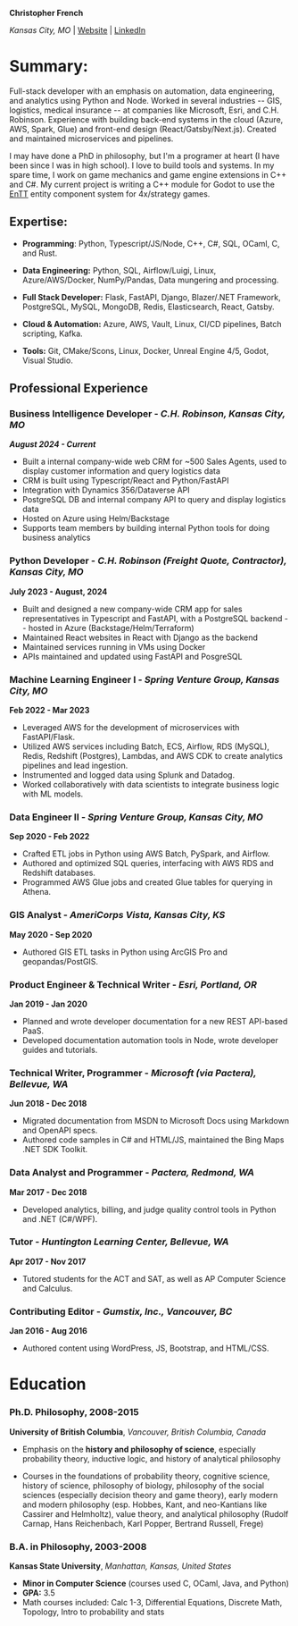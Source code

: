 **Christopher French**

*Kansas City, MO* | [Website](https://chrisfrench.io) | [LinkedIn](https://www.linkedin.com/in/chrisfrenchwrites/)

# Summary:

Full-stack developer with an emphasis on automation, data engineering, and analytics using Python and Node. Worked in several industries -- GIS, logistics, medical insurance -- at companies like Microsoft, Esri, and C.H. Robinson. Experience with building back-end systems in the cloud (Azure, AWS, Spark, Glue) and front-end design (React/Gatsby/Next.js). Created and maintained microservices and pipelines.

I may have done a PhD in philosophy, but I'm a programer at heart (I have been since I was in high school). I love to build tools and systems. In my spare time, I work on game mechanics and game engine extensions in C++ and C#. My current project is writing a C++ module for Godot to use the [EnTT](https://github.com/skypjack/entt) entity component system for 4x/strategy games.


## Expertise:

- **Programming**: Python, Typescript/JS/Node, C++, C#, SQL, OCaml, C, and Rust.

- **Data Engineering:** Python, SQL, Airflow/Luigi, Linux, Azure/AWS/Docker, NumPy/Pandas, Data mungering and processing.

- **Full Stack Developer:** Flask, FastAPI, Django, Blazer/.NET Framework, PostgreSQL, MySQL, MongoDB, Redis, Elasticsearch, React, Gatsby.

- **Cloud & Automation:** Azure, AWS, Vault, Linux, CI/CD pipelines, Batch scripting, Kafka.

- **Tools:** Git, CMake/Scons, Linux, Docker, Unreal Engine 4/5, Godot, Visual Studio.


## Professional Experience

### Business Intelligence Developer - *C.H. Robinson, Kansas City, MO*
***August 2024 - Current***

- Built a internal company-wide web CRM for ~500 Sales Agents, used to display customer information and query logistics data
- CRM is built using Typescript/React and Python/FastAPI
- Integration with Dynamics 356/Dataverse API
- PostgreSQL DB and internal company API to query and display logistics data
- Hosted on Azure using Helm/Backstage
- Supports team members by building internal Python tools for doing business analytics


### Python Developer - *C.H. Robinson (Freight Quote, Contractor), Kansas City, MO*
**July 2023 - August, 2024**

- Built and designed a new company-wide CRM app for sales representatives in Typescript and FastAPI, with a PostgreSQL backend -- hosted in Azure (Backstage/Helm/Terraform)
- Maintained React websites in React with Django as the backend
- Maintained services running in VMs using Docker
- APIs maintained and updated using FastAPI and PosgreSQL


### Machine Learning Engineer I - *Spring Venture Group, Kansas City, MO* 
**Feb 2022 - Mar 2023**

- Leveraged AWS for the development of microservices with FastAPI/Flask.
- Utilized AWS services including Batch, ECS, Airflow, RDS (MySQL), Redis, Redshift (Postgres), Lambdas, and AWS CDK to create analytics pipelines and lead ingestion.
- Instrumented and logged data using Splunk and Datadog.
- Worked collaboratively with data scientists to integrate business logic with ML models.

### Data Engineer II - *Spring Venture Group, Kansas City, MO*  
**Sep 2020 - Feb 2022**

- Crafted ETL jobs in Python using AWS Batch, PySpark, and Airflow.
- Authored and optimized SQL queries, interfacing with AWS RDS and Redshift databases.
- Programmed AWS Glue jobs and created Glue tables for querying in Athena.

### GIS Analyst - *AmeriCorps Vista, Kansas City, KS*  
**May 2020 - Sep 2020**

- Authored GIS ETL tasks in Python using ArcGIS Pro and geopandas/PostGIS.

### Product Engineer & Technical Writer - *Esri, Portland, OR*
**Jan 2019 - Jan 2020**
- Planned and wrote developer documentation for a new REST API-based PaaS.
- Developed documentation automation tools in Node, wrote developer guides and tutorials.

### Technical Writer, Programmer - *Microsoft (via Pactera), Bellevue, WA*
**Jun 2018 - Dec 2018**

- Migrated documentation from MSDN to Microsoft Docs using Markdown and OpenAPI specs.
- Authored code samples in C# and HTML/JS, maintained the Bing Maps .NET SDK Toolkit.

### Data Analyst and Programmer - *Pactera, Redmond, WA*
**Mar 2017 - Dec 2018**

- Developed analytics, billing, and judge quality control tools in Python and .NET (C#/WPF).

### Tutor - *Huntington Learning Center, Bellevue, WA*
**Apr 2017 - Nov 2017**

- Tutored students for the ACT and SAT, as well as AP Computer Science and Calculus.

### Contributing Editor - *Gumstix, Inc., Vancouver, BC*
**Jan 2016 - Aug 2016**

- Authored content using WordPress, JS, Bootstrap, and HTML/CSS.

# Education

### Ph.D. Philosophy, 2008-2015

**University of British Columbia**, *Vancouver, British Columbia, Canada*

- Emphasis on the **history and philosophy of science**, especially probability theory, inductive logic, and history of analytical philosophy

- Courses in the foundations of probability theory, cognitive science, history of science, philosophy of biology, philosophy of the social sciences (especially decision theory and game theory), early modern and modern philosophy (esp. Hobbes, Kant, and neo-Kantians like Cassirer and Helmholtz), value theory, and analytical philosophy (Rudolf Carnap, Hans Reichenbach, Karl Popper, Bertrand Russell, Frege)

### B.A. in Philosophy, 2003-2008

**Kansas State University**, *Manhattan, Kansas, United States*
- **Minor in Computer Science** (courses used C, OCaml, Java, and Python)
- **GPA:** 3.5
- Math courses included: Calc 1-3, Differential Equations, Discrete Math, Topology, Intro to probability and stats
